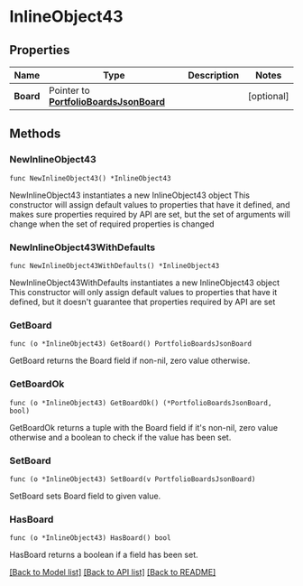 # InlineObject43

## Properties

Name | Type | Description | Notes
------------ | ------------- | ------------- | -------------
**Board** | Pointer to [**PortfolioBoardsJsonBoard**](PortfolioBoardsJsonBoard.md) |  | [optional] 

## Methods

### NewInlineObject43

`func NewInlineObject43() *InlineObject43`

NewInlineObject43 instantiates a new InlineObject43 object
This constructor will assign default values to properties that have it defined,
and makes sure properties required by API are set, but the set of arguments
will change when the set of required properties is changed

### NewInlineObject43WithDefaults

`func NewInlineObject43WithDefaults() *InlineObject43`

NewInlineObject43WithDefaults instantiates a new InlineObject43 object
This constructor will only assign default values to properties that have it defined,
but it doesn't guarantee that properties required by API are set

### GetBoard

`func (o *InlineObject43) GetBoard() PortfolioBoardsJsonBoard`

GetBoard returns the Board field if non-nil, zero value otherwise.

### GetBoardOk

`func (o *InlineObject43) GetBoardOk() (*PortfolioBoardsJsonBoard, bool)`

GetBoardOk returns a tuple with the Board field if it's non-nil, zero value otherwise
and a boolean to check if the value has been set.

### SetBoard

`func (o *InlineObject43) SetBoard(v PortfolioBoardsJsonBoard)`

SetBoard sets Board field to given value.

### HasBoard

`func (o *InlineObject43) HasBoard() bool`

HasBoard returns a boolean if a field has been set.


[[Back to Model list]](../README.md#documentation-for-models) [[Back to API list]](../README.md#documentation-for-api-endpoints) [[Back to README]](../README.md)



